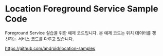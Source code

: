 # Location Foreground Service Sample Code
Foreground Service 실습을 위한 예제 코드입니다.
본 예제 코드는 위치 데이터를 갱신하는 서비스 코드를 다루고 있습니다.

https://github.com/android/location-samples